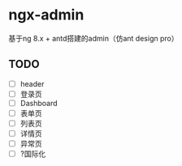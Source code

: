 # ngx-admin
基于ng 8.x + antd搭建的admin（仿ant design pro）

## TODO
- [ ] header
- [ ] 登录页
- [ ] Dashboard
- [ ] 表单页
- [ ] 列表页
- [ ] 详情页
- [ ] 异常页
- [ ] ?国际化
